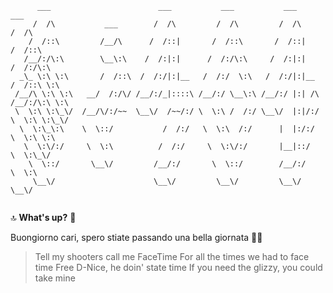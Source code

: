 ```
      ___                        ___           ___           ___           ___     
     /  /\           ___        /  /\         /  /\         /  /\         /  /\    
    /  /::\         /__/\      /  /::|       /  /::\       /  /::|       /  /::\   
   /__/:/\:\        \__\:\    /  /:|:|      /  /:/\:\     /  /:|:|      /  /:/\:\  
  _\_ \:\ \:\       /  /::\  /  /:/|:|__   /  /:/  \:\   /  /:/|:|__   /  /::\ \:\ 
 /__/\ \:\ \:\   __/  /:/\/ /__/:/_|::::\ /__/:/ \__\:\ /__/:/ |:| /\ /__/:/\:\ \:\
 \  \:\ \:\_\/  /__/\/:/~~  \__\/  /~~/:/ \  \:\ /  /:/ \__\/  |:|/:/ \  \:\ \:\_\/
  \  \:\_\:\    \  \::/           /  /:/   \  \:\  /:/      |  |:/:/   \  \:\ \:\  
   \  \:\/:/     \  \:\          /  /:/     \  \:\/:/       |__|::/     \  \:\_\/  
    \  \::/       \__\/         /__/:/       \  \::/        /__/:/       \  \:\    
     \__\/                      \__\/         \__\/         \__\/         \__\/    
     
```

 🔝 **What's up?** 💍

Buongiorno cari, spero stiate passando una bella giornata 👍🏻
 
> Tell my shooters call me FaceTime
For all the times we had to face time
Free D-Nice, he doin' state time
If you need the glizzy, you could take mine
